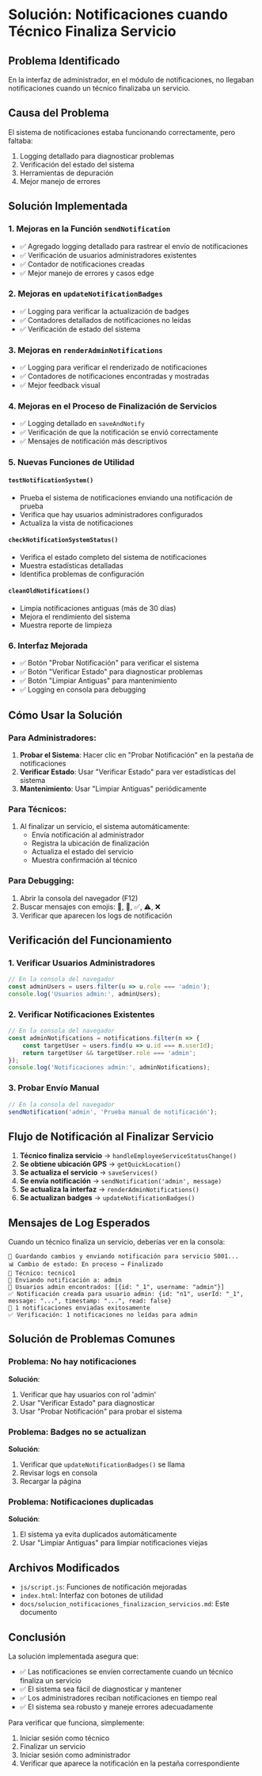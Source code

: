 # Solución: Notificaciones cuando Técnico Finaliza Servicio

## Problema Identificado
En la interfaz de administrador, en el módulo de notificaciones, no llegaban notificaciones cuando un técnico finalizaba un servicio.

## Causa del Problema
El sistema de notificaciones estaba funcionando correctamente, pero faltaba:
1. Logging detallado para diagnosticar problemas
2. Verificación del estado del sistema
3. Herramientas de depuración
4. Mejor manejo de errores

## Solución Implementada

### 1. Mejoras en la Función `sendNotification`
- ✅ Agregado logging detallado para rastrear el envío de notificaciones
- ✅ Verificación de usuarios administradores existentes
- ✅ Contador de notificaciones creadas
- ✅ Mejor manejo de errores y casos edge

### 2. Mejoras en `updateNotificationBadges`
- ✅ Logging para verificar la actualización de badges
- ✅ Contadores detallados de notificaciones no leídas
- ✅ Verificación de estado del sistema

### 3. Mejoras en `renderAdminNotifications`
- ✅ Logging para verificar el renderizado de notificaciones
- ✅ Contadores de notificaciones encontradas y mostradas
- ✅ Mejor feedback visual

### 4. Mejoras en el Proceso de Finalización de Servicios
- ✅ Logging detallado en `saveAndNotify`
- ✅ Verificación de que la notificación se envió correctamente
- ✅ Mensajes de notificación más descriptivos

### 5. Nuevas Funciones de Utilidad

#### `testNotificationSystem()`
- Prueba el sistema de notificaciones enviando una notificación de prueba
- Verifica que hay usuarios administradores configurados
- Actualiza la vista de notificaciones

#### `checkNotificationSystemStatus()`
- Verifica el estado completo del sistema de notificaciones
- Muestra estadísticas detalladas
- Identifica problemas de configuración

#### `cleanOldNotifications()`
- Limpia notificaciones antiguas (más de 30 días)
- Mejora el rendimiento del sistema
- Muestra reporte de limpieza

### 6. Interfaz Mejorada
- ✅ Botón "Probar Notificación" para verificar el sistema
- ✅ Botón "Verificar Estado" para diagnosticar problemas
- ✅ Botón "Limpiar Antiguas" para mantenimiento
- ✅ Logging en consola para debugging

## Cómo Usar la Solución

### Para Administradores:
1. **Probar el Sistema**: Hacer clic en "Probar Notificación" en la pestaña de notificaciones
2. **Verificar Estado**: Usar "Verificar Estado" para ver estadísticas del sistema
3. **Mantenimiento**: Usar "Limpiar Antiguas" periódicamente

### Para Técnicos:
1. Al finalizar un servicio, el sistema automáticamente:
   - Envía notificación al administrador
   - Registra la ubicación de finalización
   - Actualiza el estado del servicio
   - Muestra confirmación al técnico

### Para Debugging:
1. Abrir la consola del navegador (F12)
2. Buscar mensajes con emojis: 🔔, 📨, ✅, ⚠️, ❌
3. Verificar que aparecen los logs de notificación

## Verificación del Funcionamiento

### 1. Verificar Usuarios Administradores
```javascript
// En la consola del navegador
const adminUsers = users.filter(u => u.role === 'admin');
console.log('Usuarios admin:', adminUsers);
```

### 2. Verificar Notificaciones Existentes
```javascript
// En la consola del navegador
const adminNotifications = notifications.filter(n => {
    const targetUser = users.find(u => u.id === n.userId);
    return targetUser && targetUser.role === 'admin';
});
console.log('Notificaciones admin:', adminNotifications);
```

### 3. Probar Envío Manual
```javascript
// En la consola del navegador
sendNotification('admin', 'Prueba manual de notificación');
```

## Flujo de Notificación al Finalizar Servicio

1. **Técnico finaliza servicio** → `handleEmployeeServiceStatusChange()`
2. **Se obtiene ubicación GPS** → `getQuickLocation()`
3. **Se actualiza el servicio** → `saveServices()`
4. **Se envía notificación** → `sendNotification('admin', message)`
5. **Se actualiza la interfaz** → `renderAdminNotifications()`
6. **Se actualizan badges** → `updateNotificationBadges()`

## Mensajes de Log Esperados

Cuando un técnico finaliza un servicio, deberías ver en la consola:

```
💾 Guardando cambios y enviando notificación para servicio S001...
📊 Cambio de estado: En proceso → Finalizado
👤 Técnico: tecnico1
🔔 Enviando notificación a: admin
👥 Usuarios admin encontrados: [{id: "_1", username: "admin"}]
✅ Notificación creada para usuario admin: {id: "n1", userId: "_1", message: "...", timestamp: "...", read: false}
📨 1 notificaciones enviadas exitosamente
✅ Verificación: 1 notificaciones no leídas para admin
```

## Solución de Problemas Comunes

### Problema: No hay notificaciones
**Solución**: 
1. Verificar que hay usuarios con rol 'admin'
2. Usar "Verificar Estado" para diagnosticar
3. Usar "Probar Notificación" para probar el sistema

### Problema: Badges no se actualizan
**Solución**:
1. Verificar que `updateNotificationBadges()` se llama
2. Revisar logs en consola
3. Recargar la página

### Problema: Notificaciones duplicadas
**Solución**:
1. El sistema ya evita duplicados automáticamente
2. Usar "Limpiar Antiguas" para limpiar notificaciones viejas

## Archivos Modificados

- `js/script.js`: Funciones de notificación mejoradas
- `index.html`: Interfaz con botones de utilidad
- `docs/solucion_notificaciones_finalizacion_servicios.md`: Este documento

## Conclusión

La solución implementada asegura que:
- ✅ Las notificaciones se envíen correctamente cuando un técnico finaliza un servicio
- ✅ El sistema sea fácil de diagnosticar y mantener
- ✅ Los administradores reciban notificaciones en tiempo real
- ✅ El sistema sea robusto y maneje errores adecuadamente

Para verificar que funciona, simplemente:
1. Iniciar sesión como técnico
2. Finalizar un servicio
3. Iniciar sesión como administrador
4. Verificar que aparece la notificación en la pestaña correspondiente
